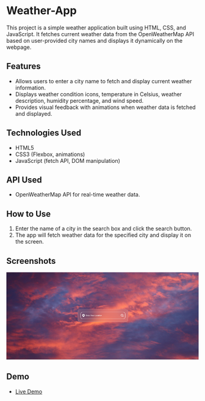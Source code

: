 # Weather-App

This project is a simple weather application built using HTML, CSS, and JavaScript. It fetches current weather data from the OpenWeatherMap API based on user-provided city names and displays it dynamically on the webpage.

## Features

- Allows users to enter a city name to fetch and display current weather information.
- Displays weather condition icons, temperature in Celsius, weather description, humidity percentage, and wind speed.
- Provides visual feedback with animations when weather data is fetched and displayed.

## Technologies Used

- HTML5
- CSS3 (Flexbox, animations)
- JavaScript (fetch API, DOM manipulation)

## API Used

- OpenWeatherMap API for real-time weather data.

## How to Use

1. Enter the name of a city in the search box and click the search button.
2. The app will fetch weather data for the specified city and display it on the screen.

## Screenshots

![Weather App Screenshot](1.png)

## Demo

- [Live Demo](https://your-demo-link.com) 



